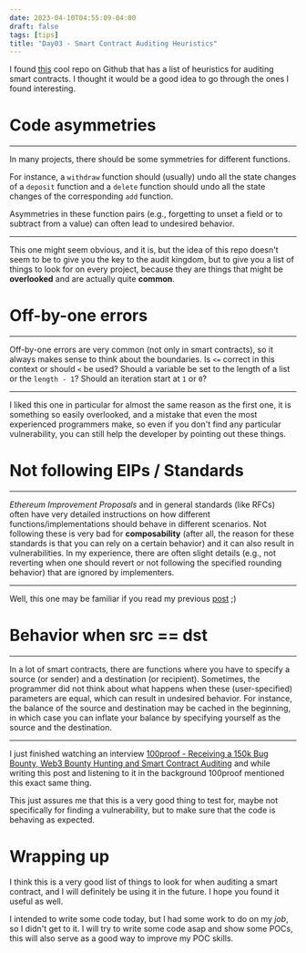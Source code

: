 ```yaml
---
date: 2023-04-10T04:55:09-04:00
draft: false
tags: [tips]
title: "Day03 - Smart Contract Auditing Heuristics"
---
```


I found [this](https://github.com/OpenCoreCH/smart-contract-auditing-heuristics) cool repo on Github that has a list of heuristics for auditing smart contracts. I thought it would be a good idea to go through the ones I found interesting.

# Code asymmetries

---
In many projects, there should be some symmetries for different functions.

For instance, a `withdraw` function should (usually) undo all the state changes of a `deposit` function and a `delete` function should undo all the state changes of the corresponding `add` function.

Asymmetries in these function pairs (e.g., forgetting to unset a field or to subtract from a value) can often lead to undesired behavior.

---

This one might seem obvious, and it is, but the idea of this repo doesn't seem to be to give you the key to the audit kingdom, but to give you a list of things to look for on every project, because they are things that might be **overlooked** and are actually quite **common**.

# Off-by-one errors

---
Off-by-one errors are very common (not only in smart contracts), so it always makes sense to think about the boundaries. Is `<=` correct in this context or should `<` be used? Should a variable be set to the length of a list or the `length - 1`? Should an iteration start at `1` or `0`?

---

I liked this one in particular for almost the same reason as the first one, it is something so easily overlooked, and a mistake that even the most experienced programmers make, so even if you don't find any particular vulnerability, you can still help the developer by pointing out these things.

# Not following EIPs / Standards

---
*Ethereum Improvement Proposals* and in general standards (like RFCs) often have very detailed instructions on how different functions/implementations should behave in different scenarios. Not following these is very bad for **composability** (after all, the reason for these standards is that you can rely on a certain behavior) and it can also result in vulnerabilities. In my experience, there are often slight details (e.g., not reverting when one should revert or not following the specified rounding behavior) that are ignored by implementers.

---

Well, this one may be familiar if you read my previous [post](https://blog.mariodev.xyz/day02/) ;)

# Behavior when src == dst

---
In a lot of smart contracts, there are functions where you have to specify a source (or sender) and a destination (or recipient). Sometimes, the programmer did not think about what happens when these (user-specified) parameters are equal, which can result in undesired behavior. For instance, the balance of the source and destination may be cached in the beginning, in which case you can inflate your balance by specifying yourself as the source and the destination.

---

I just finished watching an interview [100proof - Receiving a 150k Bug Bounty, Web3 Bounty Hunting and Smart Contract Auditing](https://www.youtube.com/watch?v=NEmwfl-zLuw) and while writing this post and listening to it in the background 100proof mentioned this exact same thing.

This just assures me that this is a very good thing to test for, maybe not specifically for finding a vulnerability, but to make sure that the code is behaving as expected.

# Wrapping up

I think this is a very good list of things to look for when auditing a smart contract, and I will definitely be using it in the future. I hope you found it useful as well.

I intended to write some code today, but I had some work to do on my *job*, so I didn't get to it. I will try to write some code asap and show some POCs, this will also serve as a good way to improve my POC skills.